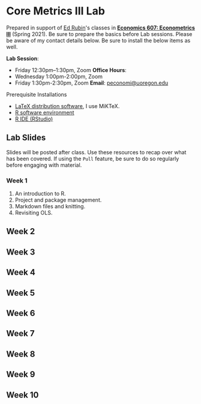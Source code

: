 # Core Metrics III Lab

Prepared in support of [Ed Rubin](https://edrub.in)'s classes in [**Economics 607: Econometrics III**](https://github.com/edrubin/EC607S21) (Spring 2021). 
Be sure to prepare the basics before Lab sessions. Please be aware of my contact details below. Be sure to install the below items as well. 

**Lab Session**: 
- Friday 12:30pm–1:30pm, Zoom
**Office Hours**: 
- Wednesday 1:00pm-2:00pm, Zoom
- Friday 1:30pm-2:30pm, Zoom
**Email**: peconomi@uoregon.edu

Prerequisite Installations

- [LaTeX distribution software](https://www.latex-project.org/get/#tex-distributions), I use MiKTeX.
- [R software environment](https://www.r-project.org/)
- [R IDE (RStudio)](https://www.rstudio.com/products/rstudio/download/#download)

## Lab Slides

Slides will be posted after class. Use these resources to recap over what has been covered. If using the `Pull` feature, be sure to do so regularly before engaging with material. 

### Week 1

1. An introduction to R.
1. Project and package management.
1. Markdown files and knitting. 
1. Revisiting OLS. 

## Week 2

## Week 3

## Week 4

## Week 5

## Week 6

## Week 7

## Week 8

## Week 9

## Week 10
